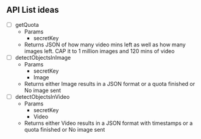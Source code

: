## API List ideas



- [ ] getQuota
    -  Params
        - secretKey
    - Returns JSON of how many video mins left as well as how many images left. CAP it to 1 million images and 120 mins of video
- [ ] detectObjectsInImage
    - Params
        - secretKey
        - Image
    - Returns either Image results in a JSON format or a quota finished or No image sent
- [ ] detectObjectsInVideo
    - Params
        - secretKey
        - Video
    - Returns either Video results in a JSON format with timestamps or a quota finished or No image sent